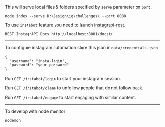 This will serve local files & folders specified by `serve` parameter on `port`.

```
node index --serve D:\Design\ig\challenges\ --port 8088
```

To use `instabot` feature you need to launch [instagrapi-rest](https://github.com/visual-aix/instagrapi-rest).

```
REST InstagrAPI Docs http://localhost:8001/docs#/
```

---

To configure instagram automation store this json in `data/credentials.json`

```
{
  "username": "insta-login",
  "password": "your-password"
}
```

Run `GET /instabot/login` to start your instagram session.

Run `GET /instabot/clean` to unfollow people that do not follow back.

Run `GET /instabot/engage` to start engaging with similar content.

---

To develop with node monitor

```
nodemon
```
